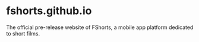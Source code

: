 # fshorts.github.io
The official pre-release website of FShorts, a mobile app platform dedicated to short films.
